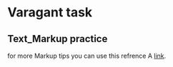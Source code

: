 # Varagant task

## Text_Markup practice

for more Markup tips you can use this refrence A [link](https://wordpress.com/support/markdown-quick-reference/ "Markdown").